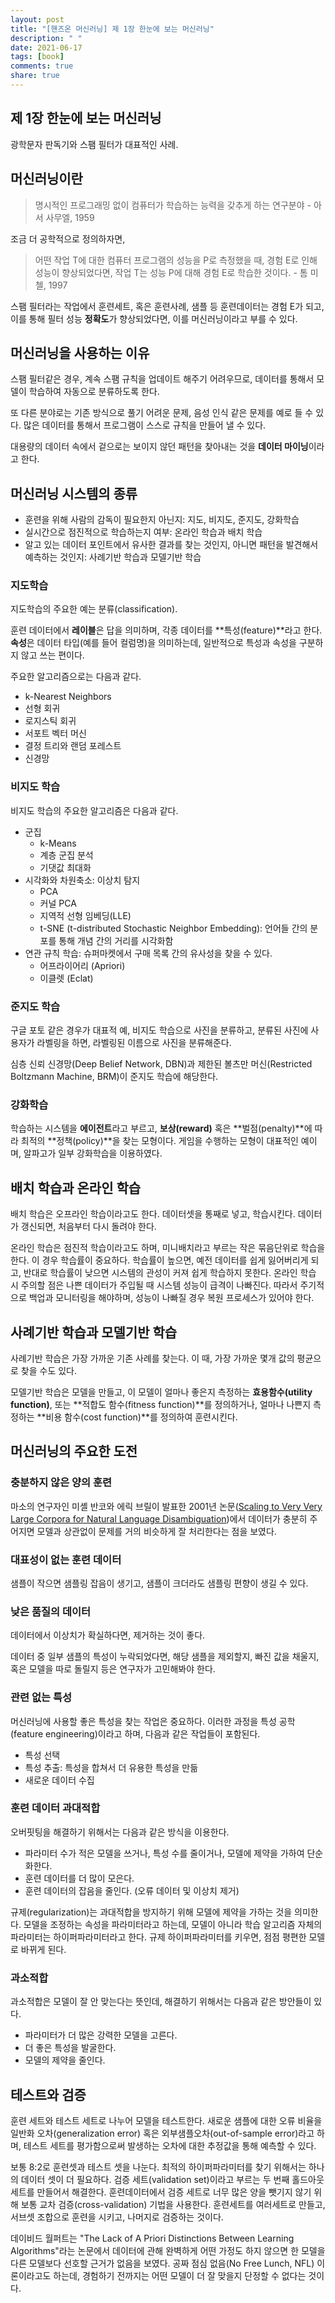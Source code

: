 ```yaml
---
layout: post
title: "[핸즈온 머신러닝] 제 1장 한눈에 보는 머신러닝"
description: " "
date: 2021-06-17
tags: [book]
comments: true
share: true
---
```


## 제 1장 한눈에 보는 머신러닝

광학문자 판독기와 스팸 필터가 대표적인 사례.

## 머신러닝이란

> 명시적인 프로그래밍 없이 컴퓨터가 학습하는 능력을 갖추게 하는 연구분야 - 아서 사무엘, 1959

조금 더 공학적으로 정의하자면,

> 어떤 작업 T에 대한 컴퓨터 프로그램의 성능을 P로 측정했을 때, 경험 E로 인해 성능이 향상되었다면, 작업 T는 성능 P에 대해 경험 E로 학습한 것이다. - 톰 미첼, 1997

스팸 필터라는 작업에서 훈련세트, 혹은 훈련사례, 샘플 등 훈련데이터는 경험 E가 되고, 이를 통해 필터 성능 **정확도**가 향상되었다면, 이를 머신러닝이라고 부를 수 있다.

## 머신러닝을 사용하는 이유

스팸 필터같은 경우, 계속 스팸 규칙을 업데이트 해주기 어려우므로, 데이터를 통해서 모델이 학습하여 자동으로 분류하도록 한다.

또 다른 분야로는 기존 방식으로 풀기 어려운 문제, 음성 인식 같은 문제를 예로 들 수 있다. 많은 데이터를 통해서 프로그램이 스스로 규칙을 만들어 낼 수 있다.

대용량의 데이터 속에서 겉으로는 보이지 않던 패턴을 찾아내는 것을 **데이터 마이닝**이라고 한다.

## 머신러닝 시스템의 종류

* 훈련을 위해 사람의 감독이 필요한지 아닌지: 지도, 비지도, 준지도, 강화학습
* 실시간으로 점진적으로 학습하는지 여부: 온라인 학습과 배치 학습
* 알고 있는 데이터 포인트에서 유사한 결과를 찾는 것인지, 아니면 패턴을 발견해서 예측하는 것인지: 사례기반 학습과 모델기반 학습

### 지도학습

지도학습의 주요한 예는 분류(classification).

훈련 데이터에서 **레이블**은 답을 의미하며, 각종 데이터를 **특성(feature)**라고 한다. **속성**은 데이터 타입(예를 들어 컬럼명)을 의미하는데, 일반적으로 특성과 속성을 구분하지 않고 쓰는 편이다.

주요한 알고리즘으로는 다음과 같다.

* k-Nearest Neighbors
* 선형 회귀
* 로지스틱 회귀
* 서포트 벡터 머신
* 결정 트리와 랜덤 포레스트
* 신경망

### 비지도 학습

비지도 학습의 주요한 알고리즘은 다음과 같다.

* 군집
  * k-Means
  * 계층 군집 분석
  * 기댓값 최대화
* 시각화와 차원축소: 이상치 탐지
  * PCA
  * 커널 PCA
  * 지역적 선형 임베딩(LLE)
  * t-SNE (t-distributed Stochastic Neighbor Embedding): 언어들 간의 분포를 통해 개념 간의 거리를 시각화함
* 연관 규칙 학습: 슈퍼마켓에서 구매 목록 간의 유사성을 찾을 수 있다.
  * 어프라이어리 (Apriori)
  * 이클렛 (Eclat)

### 준지도 학습

구글 포토 같은 경우가 대표적 예, 비지도 학습으로 사진을 분류하고, 분류된 사진에 사용자가 라벨링을 하면, 라벨링된 이름으로 사진을 분류해준다.

심층 신뢰 신경망(Deep Belief Network, DBN)과 제한된 볼츠만 머신(Restricted Boltzmann Machine, BRM)이 준지도 학습에 해당한다.

### 강화학습

학습하는 시스템을 **에이전트**라고 부르고, **보상(reward)** 혹은 **벌점(penalty)**에 따라 최적의 **정책(policy)**을 찾는 모형이다. 게임을 수행하는 모형이 대표적인 예이며, 알파고가 일부 강화학습을 이용하였다.

## 배치 학습과 온라인 학습

배치 학습은 오프라인 학습이라고도 한다. 데이터셋을 통째로 넣고, 학습시킨다. 데이터가 갱신되면, 처음부터 다시 돌려야 한다.

온라인 학습은 점진적 학습이라고도 하며, 미니배치라고 부르는 작은 묶음단위로 학습을 한다. 이 경우 학습률이 중요하다. 학습률이 높으면, 예전 데이터를 쉽게 잃어버리게 되고, 반대로 학습률이 낮으면 시스템의 관성이 커져 쉽게 학습하지 못한다. 온라인 학습 시 주의할 점은 나쁜 데이터가 주입될 때 시스템 성능이 급격이 나빠진다. 따라서 주기적으로 백업과 모니터링을 해야하며, 성능이 나빠질 경우 복원 프로세스가 있어야 한다.

## 사례기반 학습과 모델기반 학습

사례기반 학습은 가장 가까운 기존 사례를 찾는다. 이 때, 가장 가까운 몇개 값의 평균으로 찾을 수도 있다.

모델기반 학습은 모델을 만들고, 이 모델이 얼마나 좋은지 측정하는 **효용함수(utility function)**, 또는 **적합도 함수(fitness function)**를 정의하거나, 얼마나 나쁜지 측정하는 **비용 함수(cost function)**를 정의하여 훈련시킨다.

## 머신러닝의 주요한 도전

### 충분하지 않은 양의 훈련

마소의 연구자인 미셸 반코와 에릭 브릴이 발표한 2001년 논문([Scaling to Very Very Large Corpora for Natural Language Disambiguation](https://www.semanticscholar.org/paper/Scaling-to-Very-Very-Large-Corpora-for-Natural-Banko-Brill/639b4cac06148e9f91736ba36ad4a1b97fcdfd6a))에서 데이터가 충분히 주어지면 모델과 상관없이 문제를 거의 비슷하게 잘 처리한다는 점을 보였다.

### 대표성이 없는 훈련 데이터

샘플이 작으면 샘플링 잡음이 생기고, 샘플이 크더라도 샘플링 편향이 생길 수 있다.

### 낮은 품질의 데이터

데이터에서 이상치가 확실하다면, 제거하는 것이 좋다.

데이터 중 일부 샘플의 특성이 누락되었다면, 해당 샘플을 제외할지, 빠진 값을 채울지, 혹은 모델을 따로 돌릴지 등은 연구자가 고민해봐야 한다.

### 관련 없는 특성

머신러닝에 사용할 좋은 특성을 찾는 작업은 중요하다. 이러한 과정을 특성 공학(feature engineering)이라고 하며, 다음과 같은 작업들이 포함된다.

* 특성 선택
* 특성 추출: 특성을 합쳐서 더 유용한 특성을 만듦
* 새로운 데이터 수집

### 훈련 데이터 과대적합

오버핏팅을 해결하기 위해서는 다음과 같은 방식을 이용한다.

* 파라미터 수가 적은 모델을 쓰거나, 특성 수를 줄이거나, 모델에 제약을 가하여 단순화한다.
* 훈련 데이터를 더 많이 모은다.
* 훈련 데이터의 잡음을 줄인다. (오류 데이터 및 이상치 제거)

규제(regularization)는 과대적합을 방지하기 위해 모델에 제약을 가하는 것을 의미한다. 모델을 조정하는 속성을 파라미터라고 하는데, 모델이 아니라 학습 알고리즘 자체의 파라미터는 하이퍼파라미터라고 한다. 규제 하이퍼파라미터를 키우면, 점점 평편한 모델로 바뀌게 된다.

### 과소적합

과소적합은 모델이 잘 안 맞는다는 뜻인데, 해결하기 위해서는 다음과 같은 방안들이 있다.

* 파라미터가 더 많은 강력한 모델을 고른다.
* 더 좋은 특성을 발굴한다.
* 모델의 제약을 줄인다.

## 테스트와 검증

훈련 세트와 테스트 세트로 나누어 모델을 테스트한다. 새로운 샘플에 대한 오류 비율을 일반화 오차(generalization error) 혹은 외부샘플오차(out-of-sample error)라고 하며, 테스트 세트를 평가함으로써 발생하는 오차에 대한 추정값을 통해 예측할 수 있다.

보통 8:2로 훈련셋과 테스트 셋을 나눈다. 최적의 하이퍼파라미터를 찾기 위해서는 하나의 데이터 셋이 더 필요하다. 검증 세트(validation set)이라고 부르는 두 번째 홀드아웃 세트를 만들어서 해결한다. 훈련데이터에서 검증 세트로 너무 많은 양을 뺏기지 않기 위해 보통 교차 검증(cross-validation) 기법을 사용한다. 훈련세트를 여러세트로 만들고, 서브셋 조합으로 훈련을 시키고, 나머지로 검증하는 것이다.

데이비드 월퍼트는 "The Lack of A Priori Distinctions Between Learning Algorithms"라는 논문에서 데이터에 관해 완벽하게 어떤 가정도 하지 않으면 한 모델을 다른 모델보다 선호할 근거가 없음을 보였다. 공짜 점심 없음(No Free Lunch, NFL) 이론이라고도 하는데, 경험하기 전까지는 어떤 모델이 더 잘 맞을지 단정할 수 없다는 것이다.
